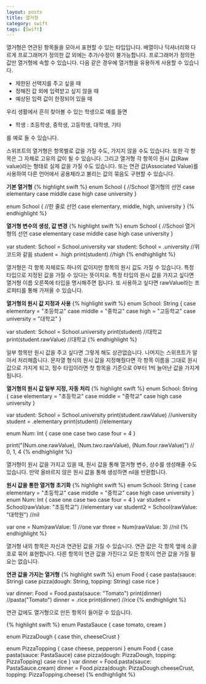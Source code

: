 ```yaml
---
layout: posts
title: 열거형
category: swift
tags: [Swift]
---
```

열거형은 연관된 항목들을 모아서 표현할 수 있는 타입입니다.
배열이나 딕셔너리와 다르게 프로그래머가 정의한 값 외에는 추가/수정이 불가능합니다.
프로그래머가 정의한 값만 열거형에 속할 수 있습니다.
다음 같은 경우에 열거형을 유용하게 사용할 수 있습니다.  
* 제한된 선택지를 주고 싶을 때
* 정해진 값 외에 입력받고 싶지 않을 때
* 예상된 입력 값이 한정되어 있을 때  

우리 생활에서 흔히 찾아볼 수 있는 학생으로 예를 들면  
* 학생 : 초등학생, 중학생, 고등학생, 대학생, 기타  

를 예로 들 수 있습니다.  

스위프트의 열거형은 항목별로 값을 가질 수도, 가지지 않을 수도 있습니다.
또한 각 항목은 그 자체로 고유의 값이 될 수 있습니다.
그리고 열거형 각 항목이 원시 값(Raw value)라는 형태로 실제 값을 가질 수도 있습니다. 또는
연관 값(Associated Value)를 사용하여 다른 언어에서 공용체라고 불리는 값의 묶음도 구현할 수 있습니다.


**기본 열거형**
{% highlight swift %}
enum School { //School 열거형의 선언
    case elementary
    case middle
    case high
    case university
}

enum School { //한 줄로 선언
    case elementary, middle, high, university
}
{% endhighlight %}  


**열거형 변수의 생성, 값 변경**
{% highlight swift %}
enum School { //School 열거형의 선언
    case elementary
    case middle
    case high
    case university
}

var student: School = School.university
var student: School = .university //위 코드와 같음
student = .high
print(student) //high
{% endhighlight %}  

열거형은 각 항목 자체로도 하나의 값이지만 항목의 원시 값도 가질 수 있습니다.
특정 타입으로 지정된 값을 가질 수 있다는 뜻이지요.
특정 타입의 원시 값을 가지고 싶다면 열거형 이름 오른쪽에 타입을 명시해주면 됩니다.
또 사용하고 싶다면 rawValue라는 프로퍼티를 통해 가져올 수 있습니다.  

**열거형의 원시 값 지정과 사용**
{% highlight swift %}
enum School: String {
    case elementary = "초등학교"
    case middle = "중학교"
    case high = "고등학교"
    case university = "대학교"
}

var student: School = School.university
print(student) //대학교
print(student.rawValue) //대학교
{% endhighlight %}  

일부 항목만 원시 값을 주고 싶다면 그렇게 해도 상관없습니다.
나머지는 스위프트가 알아서 처리해줍니다.
문자열 형식의 원시 값을 지정해줬다면 각 항목 이름을 그대로 원시 값으로 가지게 되고,
정수 타입이라면 첫 항목을 기준으로 0부터 1씩 늘어난 값을 가지게 됩니다.

**열거형의 원시 값 일부 지정, 자동 처리**
{% highlight swift %}
enum School: String {
    case elementary = "초등학교"
    case middle = "중학교"
    case high
    case university
}

var student: School = School.university
print(student.rawValue) //university
student = .elementary
print(student) //elementary

enum Num: Int {
    case one
    case two
    case four = 4
}

print("\(Num.one.rawValue), \(Num.two.rawValue), \(Num.four.rawValue)") // 0, 1, 4
{% endhighlight %}  

열거형이 원시 값을 가지고 있을 때, 원시 값을 통해 열거형 변수, 상수를 생성해줄 수도 있습니다.
만약 올바르지 않은 원시 값을 통해 생성하면 nil을 반환합니다.  

**원시 값을 통한 열거형 초기화**
{% highlight swift %}
enum School: String {
    case elementary = "초등학교"
    case middle = "중학교"
    case high
    case university
}
enum Num: Int {
    case one
    case two
    case four = 4
}
var student = School(rawValue: "초등학교") //elementary
var student2 = School(rawValue: "대학원") //nil

var one = Num(rawValue: 1) //one
var three = Num(rawValue: 3) //nil
{% endhighlight %}  

열거형 내의 항목은 자신과 연관된 값을 가질 수 있습니다.
연관 값은 각 항목 옆에 소괄호로 묶어 표현합니다.
다른 항목이 연관 값을 가진다고 모든 항목이 연관 값을 가질 필요는 없습니다.  

**연관 값을 가지는 열거형**
{% highlight swift %}
enum Food {
    case pasta(sauce: String)
    case pizza(dough: String, topping: String)
    case rice
}

var dinner: Food = Food.pasta(sauce: "Tomato")
print(dinner) //pasta("Tomato")
dinner = .rice
print(dinner) //rice
{% endhighlight %}  

연관 값에도 열거형으로 만든 항목이 들어갈 수 있습니다.  

{% highlight swift %}
enum PastaSauce {
    case tomato, cream
}

enum PizzaDough {
    case thin, cheeseCrust
}

enum PizzaTopping {
    case cheese, pepperoni
}
enum Food {
    case pasta(sauce: PastaSauce)
    case pizza(dough: PizzaDough, topping: PizzaTopping)
    case rice
}
var dinner = Food.pasta(sauce: PastaSauce.cream)
dinner = Food.pizza(dough: PizzaDough.cheeseCrust, topping: PizzaTopping.cheese)
{% endhighlight %}  

